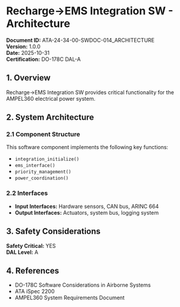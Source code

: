 # Recharge→EMS Integration SW - Architecture

**Document ID:** ATA-24-34-00-SWDOC-014_ARCHITECTURE  
**Version:** 1.0.0  
**Date:** 2025-10-31  
**Certification:** DO-178C DAL-A

## 1. Overview

Recharge→EMS Integration SW provides critical functionality for the AMPEL360 electrical power system.

## 2. System Architecture

### 2.1 Component Structure

This software component implements the following key functions:

- `integration_initialize()`
- `ems_interface()`
- `priority_management()`
- `power_coordination()`

### 2.2 Interfaces

- **Input Interfaces:** Hardware sensors, CAN bus, ARINC 664
- **Output Interfaces:** Actuators, system bus, logging system

## 3. Safety Considerations

**Safety Critical:** YES  
**DAL Level:** A

## 4. References

- DO-178C Software Considerations in Airborne Systems
- ATA iSpec 2200
- AMPEL360 System Requirements Document
